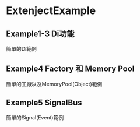 # ExtenjectExample


## Example1-3 Di功能
簡單的Di範例



## Example4 Factory 和 Memory Pool
簡單的工廠以及MemoryPool(Object)範例



## Example5 SignalBus
簡單的Signal(Event)範例
